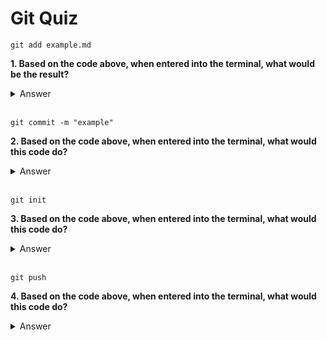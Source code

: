 # Git Quiz
```
git add example.md
```
**1. Based on the code above, when entered into the terminal, what would be the result?**


<details>
    <summary>Answer</summary>
    <b><u><i>It would add example.md to the staging phase, and start tracking it</i></u></b>
</details>
</br>

```
git commit -m "example"
```
**2. Based on the code above, when entered into the terminal, what would this code do?**
<details>
    <summary>Answer</summary>
    <b><u><i>Your staged file changes will be made and logged along with the message provided. </i></u></b>
</details>
</br>

```
git init
```
**3. Based on the code above, when entered into the terminal, what would this code do?**

<details>
    <summary>Answer</summary>
    <b><u><i>Declare the current directory as a git repository.</i></u></b>
</details>
</br>

```
git push
```
**4. Based on the code above, when entered into the terminal, what would this code do?**

<details>
    <summary>Answer</summary>
    <b><u><i>Push the changes from your local repository to your remote repository b    wrdddda  with your local repository.</i></u></b>
</details>
</br>